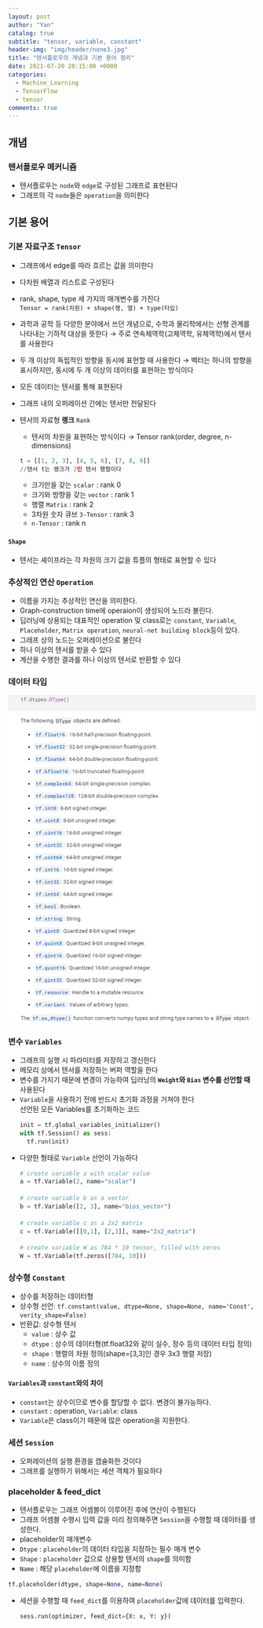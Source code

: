 ```yaml
---
layout: post
author: "Yan"
catalog: true
subtitle: "tensor, variable, constant"
header-img: "img/header/none3.jpg"
title: "텐서플로우의 개념과 기본 용어 정리"
date: 2021-07-20 20:15:08 +0000
categories:
  - Machine_Learning
  - TensorFlow
  - tensor
comments: true
---
```


## 개념

### 텐서플로우 메커니즘

- 텐서플로우는 `node`와 `edge`로 구성된 그래프로 표현된다
- 그래프의 각 `node`들은 `operation`을 의미한다

## 기본 용어

### 기본 자료구조 `Tensor`

- 그래프에서 edge를 따라 흐르는 값을 의미한다
- 다차원 배열과 리스트로 구성된다
- rank, shape, type 세 가지의 매개변수를 가진다  
  `Tensor = rank(차원) + shape(행, 열) + type(타입)`
- 과학과 공학 등 다양한 분야에서 쓰던 개념으로, 수학과 물리학에서는 선형 관계를 나타내는 기하적 대상을 뜻한다 → 주로 연속체역학(고체역학, 유체역학)에서 텐서를 사용한다
- 두 개 이상의 독립적인 방향을 동시에 표현할 때 사용한다 → 벡터는 하나의 방향을 표시하지만, 동시에 두 개 이상의 데이터를 표현하는 방식이다
- 모든 데이터는 텐서를 통해 표현된다
- 그래프 내의 오퍼레이션 간에는 텐서만 전달된다
- 텐서의 자료형 **랭크** `Rank`

  - 텐서의 차원을 표현하는 방식이다 → Tensor rank(order, degree, n-dimensions)

  ```python
  t = [[1, 2, 3], [4, 5, 6], [7, 8, 9]]
  //텐서 t는 랭크가 2인 텐서 행렬이다
  ```

  - 크기만을 갖는 `scalar` : rank 0
  - 크기와 방향을 갖는 `vector` : rank 1
  - 행렬 `Matrix` : rank 2
  - 3차원 숫자 큐브 `3-Tensor` : rank 3
  - `n-Tensor` : rank n

#### `Shape`

- 텐서는 셰이프라는 각 차원의 크기 값을 튜플의 형태로 표현할 수 있다

### 추상적인 연산 `Operation`

- 이름을 가지는 추상적인 연산을 의미한다.
- Graph-construction time에 operaion이 생성되어 노드라 불린다.
- 딥러닝에 상용되는 대표적인 operation 및 class로는 `constant`, `Variable`, `Placeholder`, `Matrix operation`, `neural-net building block`등이 있다.
- 그래프 상의 노드는 오퍼레이션으로 불린다
- 하나 이상의 텐서를 받을 수 있다
- 계산을 수행한 결과를 하나 이상의 텐서로 반환할 수 있다

### 데이터 타입
![](/img/20210720-tensorflow01/1.png)

### 변수 `Variables`

- 그래프의 실행 시 파라미터를 저장하고 갱신한다
- 메모리 상에서 텐서를 저장하는 버퍼 역할을 한다
- 변수를 가지기 때문에 변경이 가능하여 딥러닝의 **`Weight`와 `Bias` 변수를 선언할 때** 사용된다
- `Variable`을 사용하기 전에 반드시 초기화 과정을 거쳐야 한다  
  선언된 모든 Variables를 초기화하는 코드
  ```python
  init = tf.global_variables_initializer()
  with tf.Session() as sess:
    tf.run(init)
  ```
- 다양한 형태로 `Variable` 선언이 가능하다
  ```python
  # create variable a with scalar value
  a = tf.Variable(2, name="scalar")

  # create variable b as a vector
  b = tf.Variable([2, 3], name="bios_vector")

  # create variable c as a 2x2 matrix
  c = tf.Variable([[0,1], [2,3]], name="2x2_matrix")

  # create variable W as 784 * 10 tensor, filled with zeros
  W = tf.Variable(tf.zeros([784, 10]))
  ```

### 상수형 `Constant`

- 상수를 저장하는 데이터형
- 상수형 선언: `tf.constant(value, dtype=None, shape=None, name='Const', verity_shape=False)`
- 반환값: 상수형 텐서
  - `value` : 상수 값
  - `dtype` : 상수의 데이터형(tf.float32와 같이 실수, 정수 등의 데이터 타입 정의)
  - `shape` : 행렬의 차원 정의(shape=[3,3]인 경우 3x3 행렬 저장)
  - `name` : 상수의 이름 정의

#### `Variables`과 `constant`와의 차이

- `constant`는 상수이므로 변수를 할당할 수 없다. 변경이 불가능하다.
- `constant` : operation, `Variable`: class
- `Variable`은 class이기 때문에 많은 operation을 지원한다.

### 세션 `Session`

- 오퍼레이션의 실행 환경을 캡슐화한 것이다
- 그래프를 실행하기 위해서는 세션 객체가 필요하다

### placeholder & feed_dict

 - 텐서플로우는 그래프 어셈블이 이루어진 후에 연산이 수행된다
 - 그래프 어셈블 수행시 입력 값을 미리 정의해주면 `Session`을 수행할 때 데이터를 생성한다.
 - placeholder의 매개변수
  - `Dtype` : `placeholder`의 데이터 타입을 지정하는 필수 매개 변수
  - `Shape` : `placeholder` 값으로 상용할 텐서의 `shape`를 의미함
  - `Name` : 해당 `placeholder`에 이름을 지정함
  ```python
tf.placeholder(dtype, shape=None, name=None)
  ```
- 세션을 수행할 때 `feed_dict`를 이용하여 `placeholder`값에 데이터를 입력한다.
  ```python
  sess.run(optimizer, feed_dict={X: x, Y: y})
  ```
